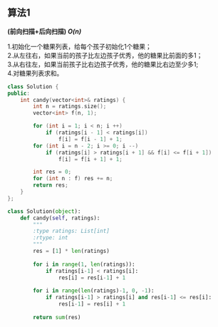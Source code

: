 ## 算法1

**(前向扫描+后向扫描) *O(n)***

1.初始化一个糖果列表，给每个孩子初始化1个糖果；<br>
2.从左往右，如果当前的孩子比左边孩子优秀，他的糖果比前面的多1；<br>
3.从右往左，如果当前孩子比右边孩子优秀，他的糖果比右边至少多1;<br>
4.对糖果列表求和。

```CPP
class Solution {
public:
    int candy(vector<int>& ratings) {
        int n = ratings.size();
        vector<int> f(n, 1);

        for (int i = 1; i < n; i ++)
            if (ratings[i - 1] < ratings[i])
                f[i] = f[i - 1] + 1;
        for (int i = n - 2; i >= 0; i --)
            if (ratings[i] > ratings[i + 1] && f[i] <= f[i + 1])
                f[i] = f[i + 1] + 1;

        int res = 0;
        for (int n : f) res += n;
        return res;
    }
};
```

```Python
class Solution(object):
    def candy(self, ratings):
        """
        :type ratings: List[int]
        :rtype: int
        """
        res = [1] * len(ratings)
        
        for i in range(1, len(ratings)):
            if ratings[i-1] < ratings[i]:
                res[i] = res[i-1] + 1
        
        for i in range(len(ratings)-1, 0, -1):
            if ratings[i-1] > ratings[i] and res[i-1] <= res[i]:
                res[i-1] = res[i] + 1
        
        return sum(res)
```